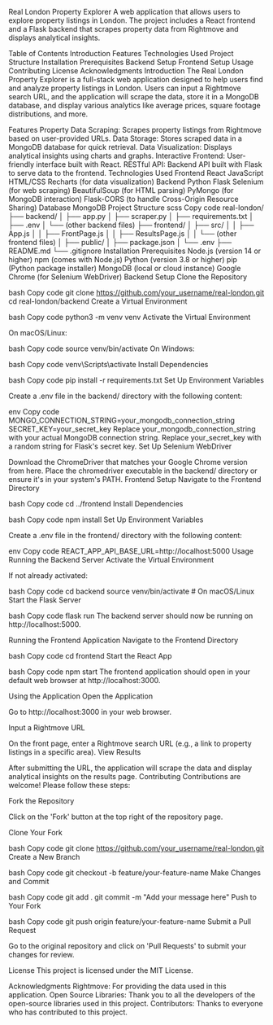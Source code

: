 Real London Property Explorer
A web application that allows users to explore property listings in London. The project includes a React frontend and a Flask backend that scrapes property data from Rightmove and displays analytical insights.

Table of Contents
Introduction
Features
Technologies Used
Project Structure
Installation
Prerequisites
Backend Setup
Frontend Setup
Usage
Contributing
License
Acknowledgments
Introduction
The Real London Property Explorer is a full-stack web application designed to help users find and analyze property listings in London. Users can input a Rightmove search URL, and the application will scrape the data, store it in a MongoDB database, and display various analytics like average prices, square footage distributions, and more.

Features
Property Data Scraping: Scrapes property listings from Rightmove based on user-provided URLs.
Data Storage: Stores scraped data in a MongoDB database for quick retrieval.
Data Visualization: Displays analytical insights using charts and graphs.
Interactive Frontend: User-friendly interface built with React.
RESTful API: Backend API built with Flask to serve data to the frontend.
Technologies Used
Frontend
React
JavaScript
HTML/CSS
Recharts (for data visualization)
Backend
Python
Flask
Selenium (for web scraping)
BeautifulSoup (for HTML parsing)
PyMongo (for MongoDB interaction)
Flask-CORS (to handle Cross-Origin Resource Sharing)
Database
MongoDB
Project Structure
scss
Copy code
real-london/
├── backend/
│   ├── app.py
│   ├── scraper.py
│   ├── requirements.txt
│   ├── .env
│   └── (other backend files)
├── frontend/
│   ├── src/
│   │   ├── App.js
│   │   ├── FrontPage.js
│   │   ├── ResultsPage.js
│   │   └── (other frontend files)
│   ├── public/
│   ├── package.json
│   └── .env
├── README.md
└── .gitignore
Installation
Prerequisites
Node.js (version 14 or higher)
npm (comes with Node.js)
Python (version 3.8 or higher)
pip (Python package installer)
MongoDB (local or cloud instance)
Google Chrome (for Selenium WebDriver)
Backend Setup
Clone the Repository

bash
Copy code
git clone https://github.com/your_username/real-london.git
cd real-london/backend
Create a Virtual Environment

bash
Copy code
python3 -m venv venv
Activate the Virtual Environment

On macOS/Linux:

bash
Copy code
source venv/bin/activate
On Windows:

bash
Copy code
venv\Scripts\activate
Install Dependencies

bash
Copy code
pip install -r requirements.txt
Set Up Environment Variables

Create a .env file in the backend/ directory with the following content:

env
Copy code
MONGO_CONNECTION_STRING=your_mongodb_connection_string
SECRET_KEY=your_secret_key
Replace your_mongodb_connection_string with your actual MongoDB connection string.
Replace your_secret_key with a random string for Flask's secret key.
Set Up Selenium WebDriver

Download the ChromeDriver that matches your Google Chrome version from here.
Place the chromedriver executable in the backend/ directory or ensure it's in your system's PATH.
Frontend Setup
Navigate to the Frontend Directory

bash
Copy code
cd ../frontend
Install Dependencies

bash
Copy code
npm install
Set Up Environment Variables

Create a .env file in the frontend/ directory with the following content:

env
Copy code
REACT_APP_API_BASE_URL=http://localhost:5000
Usage
Running the Backend Server
Activate the Virtual Environment

If not already activated:

bash
Copy code
cd backend
source venv/bin/activate  # On macOS/Linux
Start the Flask Server

bash
Copy code
flask run
The backend server should now be running on http://localhost:5000.

Running the Frontend Application
Navigate to the Frontend Directory

bash
Copy code
cd frontend
Start the React App

bash
Copy code
npm start
The frontend application should open in your default web browser at http://localhost:3000.

Using the Application
Open the Application

Go to http://localhost:3000 in your web browser.

Input a Rightmove URL

On the front page, enter a Rightmove search URL (e.g., a link to property listings in a specific area).
View Results

After submitting the URL, the application will scrape the data and display analytical insights on the results page.
Contributing
Contributions are welcome! Please follow these steps:

Fork the Repository

Click on the 'Fork' button at the top right of the repository page.

Clone Your Fork

bash
Copy code
git clone https://github.com/your_username/real-london.git
Create a New Branch

bash
Copy code
git checkout -b feature/your-feature-name
Make Changes and Commit

bash
Copy code
git add .
git commit -m "Add your message here"
Push to Your Fork

bash
Copy code
git push origin feature/your-feature-name
Submit a Pull Request

Go to the original repository and click on 'Pull Requests' to submit your changes for review.

License
This project is licensed under the MIT License.

Acknowledgments
Rightmove: For providing the data used in this application.
Open Source Libraries: Thank you to all the developers of the open-source libraries used in this project.
Contributors: Thanks to everyone who has contributed to this project.
